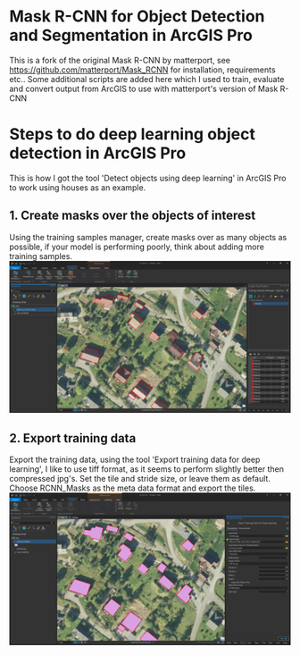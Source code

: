 # Mask R-CNN for Object Detection and Segmentation in ArcGIS Pro

This is a fork of the original Mask R-CNN by matterport, see https://github.com/matterport/Mask_RCNN for installation, requirements etc..
Some additional scripts are added here which I used to train, evaluate and convert output from ArcGIS to use with matterport's version of Mask R-CNN

# Steps to do deep learning object detection in ArcGIS Pro

This is how I got the tool 'Detect objects using deep learning' in ArcGIS Pro to work using houses as an example.

## 1. Create masks over the objects of interest
Using the training samples manager, create masks over as many objects as possible, if your model is performing poorly, think about adding more training samples.
![](assets/training_samples.png)

## 2. Export training data
Export the training data, using the tool 'Export training data for deep learning', I like to use tiff format, as it seems to perform slightly better then compressed jpg's. Set the tile and stride size, or leave them as default. Choose RCNN_Masks as the meta data format and export the tiles.
![](assets/export_samples.png)
